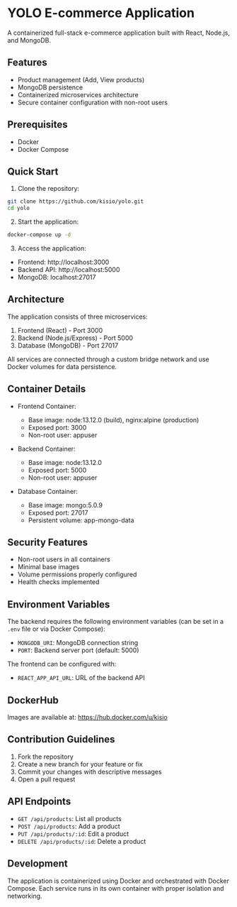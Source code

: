 # YOLO E-commerce Application

A containerized full-stack e-commerce application built with React, Node.js, and MongoDB.

## Features

- Product management (Add, View products)
- MongoDB persistence
- Containerized microservices architecture
- Secure container configuration with non-root users

## Prerequisites

- Docker
- Docker Compose

## Quick Start

1. Clone the repository:
```bash
git clone https://github.com/kisio/yolo.git
cd yolo
```

2. Start the application:
```bash
docker-compose up -d
```

3. Access the application:
- Frontend: http://localhost:3000
- Backend API: http://localhost:5000
- MongoDB: localhost:27017

## Architecture

The application consists of three microservices:
1. Frontend (React) - Port 3000
2. Backend (Node.js/Express) - Port 5000
3. Database (MongoDB) - Port 27017

All services are connected through a custom bridge network and use Docker volumes for data persistence.

## Container Details

- Frontend Container:
  - Base image: node:13.12.0 (build), nginx:alpine (production)
  - Exposed port: 3000
  - Non-root user: appuser

- Backend Container:
  - Base image: node:13.12.0
  - Exposed port: 5000
  - Non-root user: appuser

- Database Container:
  - Base image: mongo:5.0.9
  - Exposed port: 27017
  - Persistent volume: app-mongo-data

## Security Features

- Non-root users in all containers
- Minimal base images
- Volume permissions properly configured
- Health checks implemented

## Environment Variables

The backend requires the following environment variables (can be set in a `.env` file or via Docker Compose):
- `MONGODB_URI`: MongoDB connection string
- `PORT`: Backend server port (default: 5000)

The frontend can be configured with:
- `REACT_APP_API_URL`: URL of the backend API

## DockerHub

Images are available at: https://hub.docker.com/u/kisio

## Contribution Guidelines

1. Fork the repository
2. Create a new branch for your feature or fix
3. Commit your changes with descriptive messages
4. Open a pull request

## API Endpoints

- `GET /api/products`: List all products
- `POST /api/products`: Add a product
- `PUT /api/products/:id`: Edit a product
- `DELETE /api/products/:id`: Delete a product

## Development

The application is containerized using Docker and orchestrated with Docker Compose. Each service runs in its own container with proper isolation and networking.
